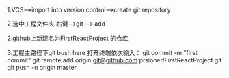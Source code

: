 1.VCS——>import into version control——>create git repository

2.选中工程文件夹 右键——>git ——> add

2.github上新建名为FirstReactProject 的仓库

3.工程主路径下git bush here 打开终端依次输入：
        git commit -m "first commit"
        git remote add origin git@github.com:prsioner/FirstReactProject.git
        git push -u origin master